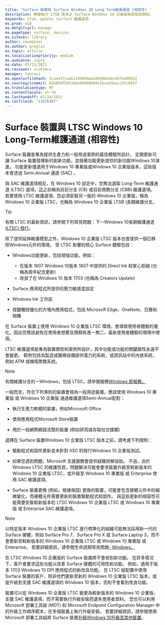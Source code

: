 ```yaml
---
title: 'Surface 裝置與 Surface Windows 10 Long-Term維護通道 (相容性) '
description: 瞭解執行 LTSB 版本之 Surface Windows 10 企業版相容性和限制。
keywords: ltsb、update、Surface 維護選項
ms.prod: w10
ms.mktglfcycl: manage
ms.pagetype: surface, devices
ms.sitesec: library
author: coveminer
ms.author: greglin
ms.topic: article
ms.localizationpriority: medium
ms.audience: itpro
ms.date: 07/21/2021
ms.reviewer: scottmca
manager: laurawi
ms.openlocfilehash: 3cae417caab1249894ab10950be4ec457ed88932
ms.sourcegitcommit: 62b85dfb85abbe0d880b04e1bcee5bacc9fc045f
ms.translationtype: MT
ms.contentlocale: zh-TW
ms.lasthandoff: 07/24/2021
ms.locfileid: "11676387"
---
```

# <a name="surface-device-compatibility-with-windows-10-long-term-servicing-channel-ltsc"></a>Surface 裝置與 LTSC Windows 10 Long-Term維護通道 (相容性) 

Surface 裝置是專為提供生產力和一般用途案例的最佳體驗所設計。 定期更新可讓 Surface 裝置發揮新的創新功能，並隨著功能更新提供的新功能Windows 10演進。 功能更新僅適用于Windows 10 專業版或Windows 10 企業版版本，這些版本會透過 Semi-Annual 通道 (SAC) 。

與 SAC 維護選項相反，在 Windows 10 設定中，您無法選取 Long-Term 維護通道 (LTSC) 選項，這之前稱為目前分支 (CB) 或目前商務分支 (CBB) 維護選項。 若要使用 LTSC 維護選項，您必須安裝另一版的 Windows 10 企業版，稱為 Windows 10 企業版 LTSC，也稱為 Windows 10 企業版 LTSB (長期維護分支。

>[!TIP]
>有關 LTSC 的最新資訊，請參閱下列常見問題：下一Windows 10長期維護通道 ([LTSC) 發行](https://techcommunity.microsoft.com/t5/windows-it-pro-blog/the-next-windows-10-long-term-servicing-channel-ltsc-release/ba-p/2147232)。

 除了提供延伸維護模型之外，Windows 10 企業版 LTSC 版本也會提供一個已移除Windows元件的環境。 受 LTSC 影響的核心 Surface 體驗包括：

* Windows功能更新，包括增強功能，例如：

  *  在版本 1607 Windows 10版本 1607 中提供的 Direct Ink 和掌心拒絕 (也稱為周年紀念更新) 
  *  改良了在 Windows 10 版本 1703 (也稱為 Creators Update) 

* Surface 應用程式所提供的壓力敏感度設定

* Windows Ink 工作區

* 按鍵觸控優化的方塊內應用程式，包括 Microsoft Edge、OneNote、日曆和相機

在 Surface 裝置上使用 Windows 10 企業版 LTSC 環境，會導致使用者體驗的優化，因此您應該避免在使用者想要且預期有進一無二、最新使用者體驗的環境中使用。

LTSC 維護選項是專為裝置類型和案例所設計，其中功能或功能的關鍵屬性永遠不會變更。 範例包括為製造或醫療設備提供電力的系統，或資訊站中的內嵌系統，例如 ATM 或機場票務系統。

>[!NOTE]
>有關維護分支的一Windows，包括 LTSC，請參閱服務[Windows 即服務。](/windows/deployment/update/waas-overview)

一般而言，符合下列準則的裝置會視為一般用途裝置，應該使用 Windows 10 專業版 或 Windows 10 企業版 通道維護選項Semi-Annual配對：

* 執行生產力軟體的裝置，例如Microsoft Office

* 使用應用程式Microsoft Store裝置

* 用於一般網際網路流覽的裝置 (例如研究或存取社交媒體) 

選擇在 Surface 裝置Windows 10 企業版 LTSC 版本之前，請考慮下列限制：

* 驅動程式和固件更新並未針對 ltSC 的發行Windows 10 企業版測試。

* 如果您遇到問題，Microsoft 支援服務會提供疑難排解協助。 不過，由於 Windows LTSC 的維護性質，問題解決可能會要求裝置升級至較新版本的 Windows 10 企業版 LTSC，或升級至 Windows 10 專業版 或 Enterprise 使用 SAC 維護選項。

* Surface 裝置更換 (例如，根據保固) 更換的裝置，可能會包含硬體元件中的細微變化，而硬體元件需要更新的裝置驅動程式和固件。 與這些更新的相容性可能需要安裝較新版本的 LTSC Windows 10 企業版 LTSC 或 Windows 10 專業版 或 Enterprise SAC 維護選項。

>[!NOTE]
>以特定版本 Windows 10 企業版 LTSC 進行標準化的組織可能無法採用新一代的 Surface 硬體，例如 Surface Pro 7、Surface Pro X 或 Surface Laptop 3，而不會更新至較新版本的 Windows 10 企業版 LTSC 或 Windows 10 專業版 或 Enterprise。 若要詳細資訊，請參閱生命週期常見問題[- Windows。](/lifecycle/faq/windows#what-are-the-requirements-for-servicing-and-updating-the-windows-10-long-term-servicing-channel--ltsc--)

在 LTSC Windows 10 企業版的 Surface 裝置將不會收到新功能。 在許多情況下，客戶會要求這些功能以改善 Surface 硬體的可用性和功能。 例如，適用于版本 1703 Windows 10 DPI 應用程式的新改良功能。 在 LTSC 組配置中使用 Surface 裝置的客戶，除非他們更新至新的 Windows 10 企業版 LTSC 版本，或是升級到支援 SAC 維護選項的 Windows 10 版本，否則不會看到改良功能。

裝置可以從 Windows 10 企業版 LTSC 變更為較新版本的 Windows 10 企業版，支援 SAC 維護選項，而不需要執行升級安裝而遺失使用者資料。 您也可以利用 Microsoft 部署工具組 (MDT) 和 Microsoft Endpoint Configuration Manager 中的升級工作順序範本，在多個裝置上執行升級安裝。 若要詳細資訊，請參閱使用 Microsoft 部署工具組將 Surface 裝置[升級Windows 10升級至其他裝置](upgrade-surface-devices-to-windows-10-with-mdt.md)。
